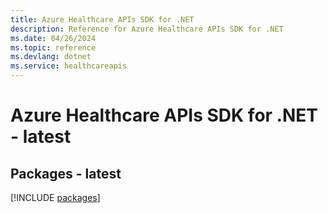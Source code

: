 ```yaml
---
title: Azure Healthcare APIs SDK for .NET
description: Reference for Azure Healthcare APIs SDK for .NET
ms.date: 04/26/2024
ms.topic: reference
ms.devlang: dotnet
ms.service: healthcareapis
---
```

# Azure Healthcare APIs SDK for .NET - latest
## Packages - latest
[!INCLUDE [packages](healthcare-apis-index.md)]